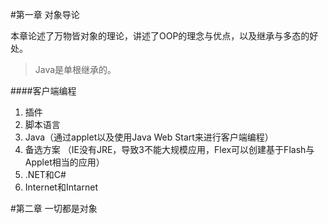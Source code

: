#第一章 对象导论

本章论述了万物皆对象的理论，讲述了OOP的理念与优点，以及继承与多态的好处。
>Java是单根继承的。

####客户端编程

1. 插件
2. 脚本语言
3. Java（通过applet以及使用Java Web Start来进行客户端编程）
4. 备选方案 （IE没有JRE，导致3不能大规模应用，Flex可以创建基于Flash与Applet相当的应用）
5. .NET和C#
6. Internet和Intarnet


#第二章 一切都是对象
